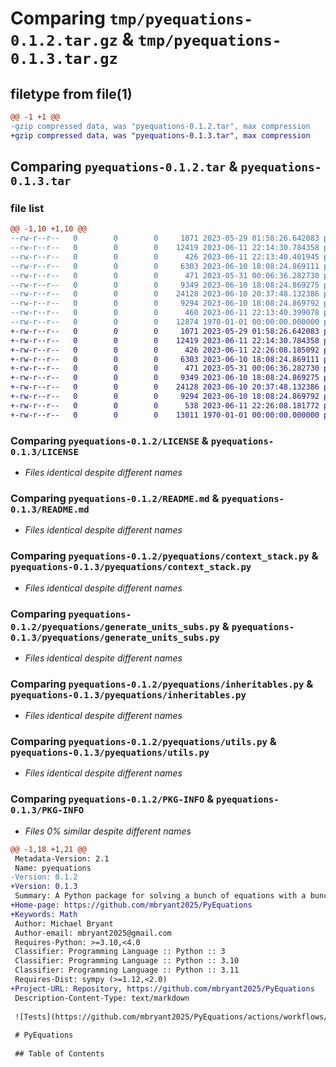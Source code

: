# Comparing `tmp/pyequations-0.1.2.tar.gz` & `tmp/pyequations-0.1.3.tar.gz`

## filetype from file(1)

```diff
@@ -1 +1 @@
-gzip compressed data, was "pyequations-0.1.2.tar", max compression
+gzip compressed data, was "pyequations-0.1.3.tar", max compression
```

## Comparing `pyequations-0.1.2.tar` & `pyequations-0.1.3.tar`

### file list

```diff
@@ -1,10 +1,10 @@
--rw-r--r--   0        0        0     1071 2023-05-29 01:58:26.642083 pyequations-0.1.2/LICENSE
--rw-r--r--   0        0        0    12419 2023-06-11 22:14:30.784358 pyequations-0.1.2/README.md
--rw-r--r--   0        0        0      426 2023-06-11 22:13:40.401945 pyequations-0.1.2/pyequations/__init__.py
--rw-r--r--   0        0        0     6303 2023-06-10 18:08:24.869111 pyequations-0.1.2/pyequations/context_stack.py
--rw-r--r--   0        0        0      471 2023-05-31 00:06:36.282730 pyequations-0.1.2/pyequations/decorators.py
--rw-r--r--   0        0        0     9349 2023-06-10 18:08:24.869275 pyequations-0.1.2/pyequations/generate_units_subs.py
--rw-r--r--   0        0        0    24128 2023-06-10 20:37:48.132386 pyequations-0.1.2/pyequations/inheritables.py
--rw-r--r--   0        0        0     9294 2023-06-10 18:08:24.869792 pyequations-0.1.2/pyequations/utils.py
--rw-r--r--   0        0        0      460 2023-06-11 22:13:40.399078 pyequations-0.1.2/pyproject.toml
--rw-r--r--   0        0        0    12874 1970-01-01 00:00:00.000000 pyequations-0.1.2/PKG-INFO
+-rw-r--r--   0        0        0     1071 2023-05-29 01:58:26.642083 pyequations-0.1.3/LICENSE
+-rw-r--r--   0        0        0    12419 2023-06-11 22:14:30.784358 pyequations-0.1.3/README.md
+-rw-r--r--   0        0        0      426 2023-06-11 22:26:08.185092 pyequations-0.1.3/pyequations/__init__.py
+-rw-r--r--   0        0        0     6303 2023-06-10 18:08:24.869111 pyequations-0.1.3/pyequations/context_stack.py
+-rw-r--r--   0        0        0      471 2023-05-31 00:06:36.282730 pyequations-0.1.3/pyequations/decorators.py
+-rw-r--r--   0        0        0     9349 2023-06-10 18:08:24.869275 pyequations-0.1.3/pyequations/generate_units_subs.py
+-rw-r--r--   0        0        0    24128 2023-06-10 20:37:48.132386 pyequations-0.1.3/pyequations/inheritables.py
+-rw-r--r--   0        0        0     9294 2023-06-10 18:08:24.869792 pyequations-0.1.3/pyequations/utils.py
+-rw-r--r--   0        0        0      538 2023-06-11 22:26:08.181772 pyequations-0.1.3/pyproject.toml
+-rw-r--r--   0        0        0    13011 1970-01-01 00:00:00.000000 pyequations-0.1.3/PKG-INFO
```

### Comparing `pyequations-0.1.2/LICENSE` & `pyequations-0.1.3/LICENSE`

 * *Files identical despite different names*

### Comparing `pyequations-0.1.2/README.md` & `pyequations-0.1.3/README.md`

 * *Files identical despite different names*

### Comparing `pyequations-0.1.2/pyequations/context_stack.py` & `pyequations-0.1.3/pyequations/context_stack.py`

 * *Files identical despite different names*

### Comparing `pyequations-0.1.2/pyequations/generate_units_subs.py` & `pyequations-0.1.3/pyequations/generate_units_subs.py`

 * *Files identical despite different names*

### Comparing `pyequations-0.1.2/pyequations/inheritables.py` & `pyequations-0.1.3/pyequations/inheritables.py`

 * *Files identical despite different names*

### Comparing `pyequations-0.1.2/pyequations/utils.py` & `pyequations-0.1.3/pyequations/utils.py`

 * *Files identical despite different names*

### Comparing `pyequations-0.1.2/PKG-INFO` & `pyequations-0.1.3/PKG-INFO`

 * *Files 0% similar despite different names*

```diff
@@ -1,18 +1,21 @@
 Metadata-Version: 2.1
 Name: pyequations
-Version: 0.1.2
+Version: 0.1.3
 Summary: A Python package for solving a bunch of equations with a bunch of unknowns.
+Home-page: https://github.com/mbryant2025/PyEquations
+Keywords: Math
 Author: Michael Bryant
 Author-email: mbryant2025@gmail.com
 Requires-Python: >=3.10,<4.0
 Classifier: Programming Language :: Python :: 3
 Classifier: Programming Language :: Python :: 3.10
 Classifier: Programming Language :: Python :: 3.11
 Requires-Dist: sympy (>=1.12,<2.0)
+Project-URL: Repository, https://github.com/mbryant2025/PyEquations
 Description-Content-Type: text/markdown
 
 ![Tests](https://github.com/mbryant2025/PyEquations/actions/workflows/python-package.yml/badge.svg)
 
 # PyEquations
 
 ## Table of Contents
```

